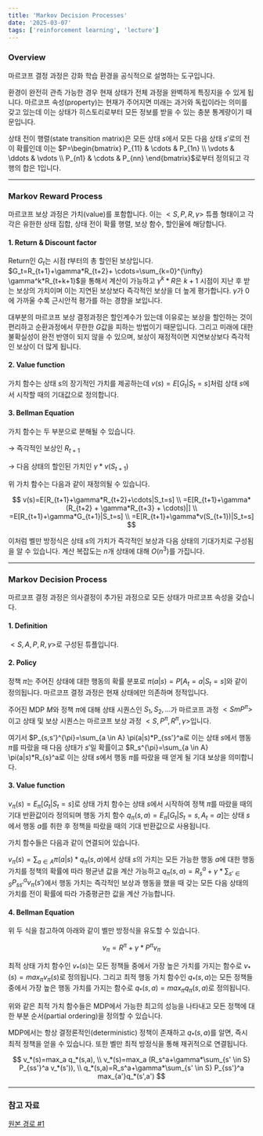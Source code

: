 ```yaml
---
title: 'Markov Decision Processes'
date: '2025-03-07'
tags: ['reinforcement learning', 'lecture']
---
```


### Overview

마르코프 결정 과정은 강화 학습 환경을 공식적으로 설명하는 도구입니다.

환경이 완전히 관측 가능한 경우 현재 상태가 전체 과정을 완벽하게 특징지을 수 있게 됩니다. 마르코프 속성(property)는 현재가 주어지면 미래는 과거와 독립이라는 의미를 갖고 있는데 이는 상태가 히스토리로부터 모든 정보를 받을 수 있는 충분 통계량이기 때문입니다.

상태 전이 행렬(state transition matrix)은 모든 상태 $s$에서 모든 다음 상태 $s'$로의 전이 확률인데 이는 $P=\begin{bmatrix} P_{11} & \cdots & P_{1n} \\ \vdots & \ddots & \vdots \\ P_{n1} & \cdots & P_{nn} \end{bmatrix}$로부터 정의되고 각 행의 합은 1입니다.

---

### Markov Reward Process

마르코프 보상 과정은 가치(value)를 포함합니다. 이는 $<S, P, R, \gamma>$ 튜플 형태이고 각각은 유한한 상태 집합, 상태 전이 확률 행렬, 보상 함수, 할인율에 해당합니다.

#### 1. Return & Discount factor

Return인 $G_t$는 시점 $t$부터의 총 할인된 보상입니다. $G_t=R_{t+1}+\gamma*R_{t+2}+ \cdots=\sum_{k=0}^{\infty} \gamma^k*R_{t+k+1}$을 통해서 계산이 가능하고 $\gamma^k*R$은 $k+1$ 시점이 지난 후 받는 보상의 가치이며 이는 지연된 보상보다 즉각적인 보상을 더 높게 평가합니다. $\gamma$가 0에 가까울 수록 근시안적 평가를 하는 경향을 보입니다.

대부분의 마르코프 보상 결정과정은 할인계수가 있는데 이유로는 보상을 할인하는 것이 편리하고 순환과정에서 무한한 $G$값을 피하는 방법이기 때문입니다. 그리고 미래에 대한 불확실성이 완전 반영이 되지 않을 수 있으며, 보상이 재정적이면 지연보상보다 즉각적인 보상이 더 많게 됩니다.

#### 2. Value function

가치 함수는 상태 $s$의 장기적인 가치를 제공하는데 $v(s)=E[G_t|S_t=s]$처럼 상태 $s$에서 시작할 때의 기대값으로 정의합니다.

#### 3. Bellman Equation

가치 함수는 두 부분으로 분해될 수 있습니다.

$\rightarrow$ 즉각적인 보상인 $R_{t+1}$

$\rightarrow$ 다음 상태의 할인된 가치인 $\gamma*v(S_{t+1})$

위 가치 함수는 다음과 같이 재정의될 수 있습니다.

$$
v(s)=E[R_{t+1}+\gamma*R_{t+2}+\cdots|S_t=s] \\
=E[R_{t+1}+\gamma*(R_{t+2} + \gamma*R_{t+3} + \cdots)|] \\
=E[R_{t+1}+\gamma*G_{t+1}|S_t=s] \\
=E[R_{t+1}+\gamma*v(S_{t+1})|S_t=s]
$$

이처럼 벨만 방정식은 상태 $s$의 가치가 즉각적인 보상과 다음 상태의 기대가치로 구성됨을 알 수 있습니다. 계산 복잡도는 $n$개 상태에 대해 $O(n^3)$를 가집니다.

---

### Markov Decision Process

마르코프 결정 과정은 의사결정이 추가된 과정으로 모든 상태가 마르코프 속성을 갖습니다.

#### 1. Definition

$<S, A, P, R, \gamma>$로 구성된 튜플입니다.

#### 2. Policy

정책 $\pi$는 주어진 상태에 대한 행동의 확률 분포로 $\pi(a|s)=P[A_t=a|S_t=s]$와 같이 정의됩니다. 마르코프 결정 과정은 현재 상태에만 의존하며 정적입니다.

주어진 MDP $M$와 정책 $\pi$에 대해 상태 시퀀스인 $S_1, S_2, \dots$가 마르코프 과정 $<Sm P^{\pi}>$이고 상태 및 보상 시퀀스는 마르코프 보상 과정 $<S,P^{\pi}, R^{\pi}, \gamma>$입니다.

여기서 $P_{s,s'}^{\pi}=\sum_{a \in A} \pi(a|s)*P_{ss'}^a로 이는 상태 $s$에서 행동 $\pi$를 따랐을 때 다음 상태가 $s'$일 확률이고 $R_s^{\pi}=\sum_{a \in A} \pi(a|s)*R_{s}^a로 이는 상태 $s$에서 행동 $\pi$를 따랐을 때 얻게 될 기대 보상을 의미합니다.

#### 3. Value function

$v_{\pi}(s)=E_{\pi}[G_t|S_t=s]$로 상태 가치 함수는 상태 $s$에서 시작하여 정책 $\pi$를 따랐을 때의 기대 반환값이라 정의되며 행동 가치 함수 $q_{\pi}(s,a)=E_{\pi}[G_t|S_t=s, A_t=a]$는 상태 $s$에서 행동 $a$를 취한 후 정책을 따랐을 때의 기대 반환값으로 사용됩니다.

가치 함수들은 다음과 같이 연결되어 있습니다.

$v_{\pi}(s)=\sum_{a \in A} \pi(a|s)*q_{\pi}(s,a)$에서 상태 $s$의 가치는 모든 가능한 행동 $a$에 대한 행동 가치를 정책의 확률에 따라 평균낸 값을 계산 가능하고 $q_{\pi}(s,a)=R_s^a + \gamma*\sum_{s' \in S} P_{ss'}^a v_{\pi}(s')$에서 행동 가치는 즉각적인 보상과 행동을 했을 때 갖는 모든 다음 상태의 가치를 전이 확률에 따라 가중평균한 값을 계산 가능합니다.

#### 4. Bellman Equation

위 두 식을 참고하여 아래와 같이 벨만 방정식을 유도할 수 있습니다.

$$
v_{\pi}=R^{\pi}+\gamma*P^{\pi}v_{\pi}
$$

최적 상태 가치 함수인 $v_*(s)$는 모든 정책들 중에서 가장 높은 가치를 가지는 함수로 $v_*(s)=max_{\pi}v_{\pi}(s)$로 정의됩니다. 그리고 최적 행동 가치 함수인 $q_*(s,a)$는 모든 정책들 중에서 가장 높은 행동 가치를 가지는 함수로 $q_*(s,a)=max_{\pi}q_{\pi}(s,a)$로 정의됩니다.

위와 같은 최적 가치 함수들은 MDP에서 가능한 최고의 성능을 나타내고 모든 정책에 대한 부분 순서(partial ordering)을 정의할 수 있습니다.

MDP에서는 항상 결정론적인(deterministic) 정책이 존재하고 $q_*(s, a)$를 알면, 즉시 최적 정책을 얻을 수 있습니다. 또한 벨만 최적 방정식을 통해 재귀적으로 연결됩니다.

$$
v_*(s)=max_a q_*(s,a), \\
v_*(s)=max_a (R_s^a+\gamma*\sum_{s' \in S} P_{ss'}^a v_*(s')), \\
q_*(s,a)=R_s^a+\gamma*\sum_{s' \in S} P_{ss'}^a max_{a'}q_*(s',a')
$$

---

### 참고 자료

[원본 경로 #1](https://davidstarsilver.wordpress.com/wp-content/uploads/2025/04/lecture-2-mdp.pdf)



